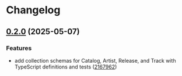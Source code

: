# Changelog

## [0.2.0](https://github.com/constructions-incongrues/faircamp-cms/compare/faircamp-cms-collections@v0.1.0...faircamp-cms-collections@v0.2.0) (2025-05-07)


### Features

* add collection schemas for Catalog, Artist, Release, and Track with TypeScript definitions and tests ([2167962](https://github.com/constructions-incongrues/faircamp-cms/commit/2167962fd00cc97a6d9cd2804d90f5d10adf3011))

